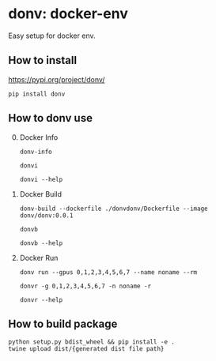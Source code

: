 # donv: docker-env
Easy setup for docker env.

## How to install

https://pypi.org/project/donv/

```
pip install donv
```

## How to donv use

0. Docker Info

    ```
    donv-info
    ```
    ```
    donvi
    ```
    ```
    donvi --help
    ```

1. Docker Build

    ```
    donv-build --dockerfile ./donvdonv/Dockerfile --image donv/donv:0.0.1
    ```
    ```
    donvb
    ```
    ```
    donvb --help
    ```

2. Docker Run

    ```
    donv run --gpus 0,1,2,3,4,5,6,7 --name noname --rm
    ```
    ```
    donvr -g 0,1,2,3,4,5,6,7 -n noname -r
    ```
    ```
    donvr --help
    ```

## How to build package

```
python setup.py bdist_wheel && pip install -e .
twine upload dist/{generated dist file path}
```
